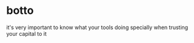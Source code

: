 # botto

it's very important to know what your tools doing specially when trusting your capital to it